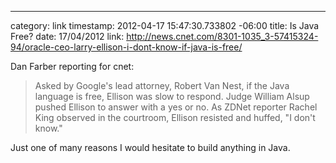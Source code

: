 --- 
category: link
timestamp: 2012-04-17 15:47:30.733802 -06:00
title: Is Java Free?
date: 17/04/2012
link: http://news.cnet.com/8301-1035_3-57415324-94/oracle-ceo-larry-ellison-i-dont-know-if-java-is-free/

Dan Farber reporting for cnet:

> Asked by Google's lead attorney, Robert Van Nest, if the Java language
is free, Ellison was slow to respond. Judge William Alsup pushed
Ellison to answer with a yes or no. As ZDNet reporter Rachel King
observed in the courtroom, Ellison resisted and huffed, "I don't know."

Just one of many reasons I would hesitate to build anything in Java. 
